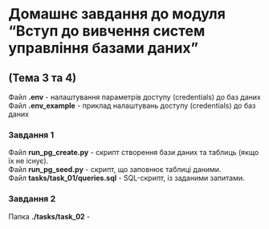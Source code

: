 # Домашнє завдання до модуля “Вступ до вивчення систем управління базами даних”  
## (Тема 3 та 4)


Файл **.env** - налаштування параметрів доступу (credentials) до баз даних   
Файл **.env_example** - приклад налаштувань доступу (credentials) до баз даних

### Завдання 1  
Файл **run_pg_create.py** - скрипт створення бази даних та таблиць (якщо їх не існує).        
Файл **run_pg_seed.py** - скрипт, що заповнює таблиці даними.        
Файл **tasks/task_01/queries.sql** - SQL-скрипт, із заданими запитами.        
  
### Завдання 2  
Папка **./tasks/task_02** -   

